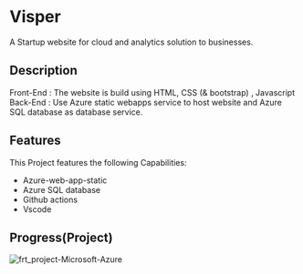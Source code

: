 # Visper 
 A Startup website for cloud and analytics solution to businesses.

## Description
Front-End : The website is build using HTML, CSS (& bootstrap) , Javascript 
Back-End : Use Azure static webapps service to host website and Azure SQL database as database service.

## Features
This Project features the following Capabilities:
- Azure-web-app-static
- Azure SQL database
- Github actions
- Vscode

## Progress(Project)
![frt_project-Microsoft-Azure](https://user-images.githubusercontent.com/66308861/156013206-8d4e6250-2895-4c2e-b487-2ffd7128d130.png)
